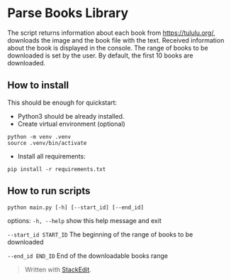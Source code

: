 # Parse Books Library
The script returns information about each book from https://tululu.org/, downloads the image and the book file with the text. Received information about the book is displayed in the console. The range of books to be downloaded is set by the user. By default, the first 10 books are downloaded.

## How to install
This should be enough for quickstart:
- Python3 should be already installed.
- Create virtual environment (optional)
```shell
python -m venv .venv
source .venv/bin/activate
```
- Install all requirements:
```shell
pip install -r requirements.txt
```
## How to run scripts
```shell
python main.py [-h] [--start_id] [--end_id]
```
options:
`-h, --help` show this help message and exit

`--start_id START_ID` The beginning of the range of books to be downloaded

`--end_id END_ID` End of the downloadable books range

> Written with [StackEdit](https://stackedit.io/).
